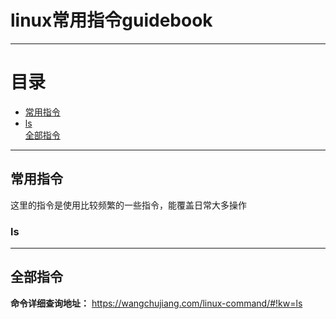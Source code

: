 # linux常用指令guidebook



---
# 目录
- [常用指令](#常用指令)  
-    [ls](#ls)  
[全部指令](#全部指令)  

---
## 常用指令
这里的指令是使用比较频繁的一些指令，能覆盖日常大多操作
### ls

---
## 全部指令
**命令详细查询地址：** https://wangchujiang.com/linux-command/#!kw=ls

